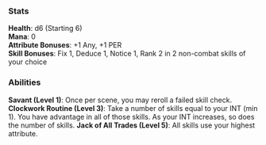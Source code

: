 ### Stats
**Health**: d6 (Starting 6)  
**Mana**: 0  
**Attribute Bonuses**: +1 Any, +1 PER  
**Skill Bonuses**: Fix 1, Deduce 1, Notice 1, Rank 2 in 2 non-combat skills of your choice  

### Abilities
**Savant (Level 1)**: Once per scene, you may reroll a failed skill check.  
**Clockwork Routine (Level 3)**: Take a number of skills equal to your INT (min 1). You have advantage in all of those skills. As your INT increases, so does the number of skills.
**Jack of All Trades (Level 5)**: All skills use your highest attribute. 

